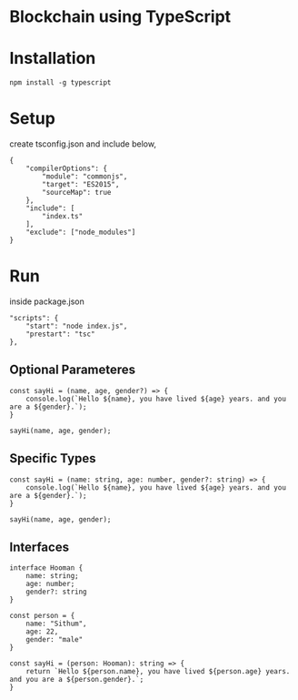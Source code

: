 # Blockchain using TypeScript

# Installation

    npm install -g typescript

# Setup

create tsconfig.json and include below,

    {
        "compilerOptions": {
            "module": "commonjs",
            "target": "ES2015",
            "sourceMap": true
        },
        "include": [
            "index.ts"
        ],
        "exclude": ["node_modules"]
    }

# Run

inside package.json

    "scripts": {
        "start": "node index.js",
        "prestart": "tsc"
    },

## Optional Parameteres

    const sayHi = (name, age, gender?) => {
        console.log(`Hello ${name}, you have lived ${age} years. and you are a ${gender}.`);
    }

    sayHi(name, age, gender);

## Specific Types

    const sayHi = (name: string, age: number, gender?: string) => {
        console.log(`Hello ${name}, you have lived ${age} years. and you are a ${gender}.`);
    }

    sayHi(name, age, gender);

## Interfaces

    interface Hooman {
        name: string;
        age: number;
        gender?: string
    }

    const person = {
        name: "Sithum",
        age: 22,
        gender: "male"
    }

    const sayHi = (person: Hooman): string => {
        return `Hello ${person.name}, you have lived ${person.age} years. and you are a ${person.gender}.`;
    }

